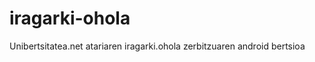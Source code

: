 iragarki-ohola
==============

Unibertsitatea.net atariaren iragarki.ohola zerbitzuaren android bertsioa